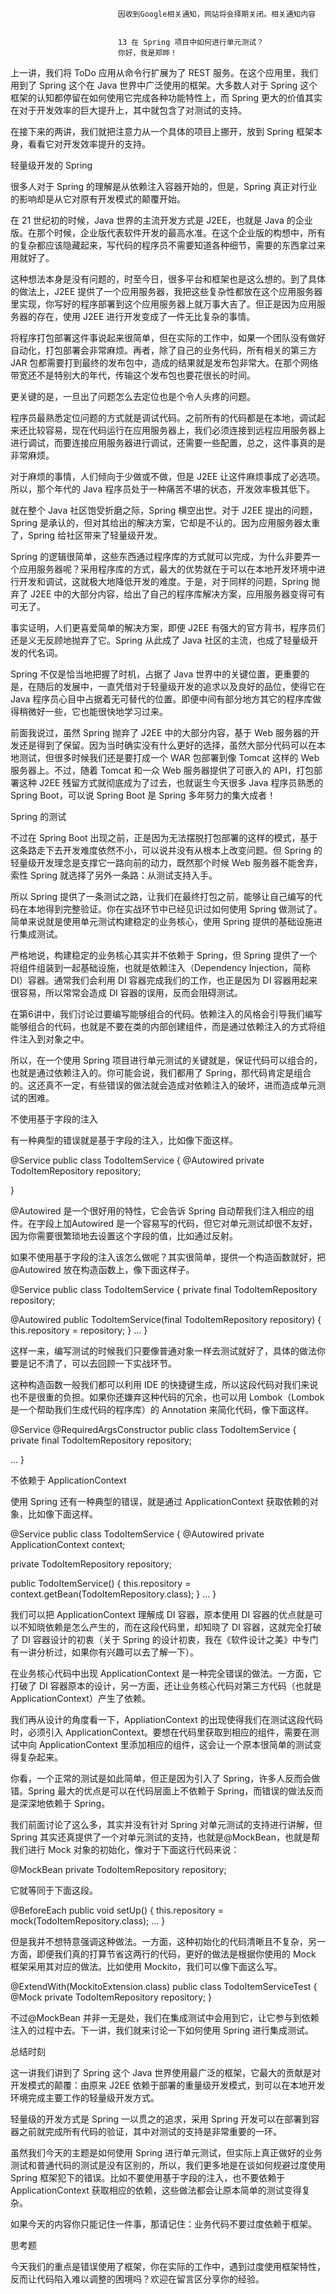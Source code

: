 
                            
                            因收到Google相关通知，网站将会择期关闭。相关通知内容
                            
                            
                            13 在 Spring 项目中如何进行单元测试？
                            你好，我是郑晔！

上一讲，我们将 ToDo 应用从命令行扩展为了 REST 服务。在这个应用里，我们用到了 Spring 这个在 Java 世界中广泛使用的框架。大多数人对于 Spring 这个框架的认知都停留在如何使用它完成各种功能特性上，而 Spring 更大的价值其实在对于开发效率的巨大提升上，其中就包含了对测试的支持。

在接下来的两讲，我们就把注意力从一个具体的项目上挪开，放到 Spring 框架本身，看看它对开发效率提升的支持。

轻量级开发的 Spring

很多人对于 Spring 的理解是从依赖注入容器开始的，但是，Spring 真正对行业的影响却是从它对原有开发模式的颠覆开始。

在 21 世纪初的时候，Java 世界的主流开发方式是 J2EE，也就是 Java 的企业版。在那个时候，企业版代表软件开发的最高水准。在这个企业版的构想中，所有的复杂都应该隐藏起来，写代码的程序员不需要知道各种细节，需要的东西拿过来用就好了。

这种想法本身是没有问题的，时至今日，很多平台和框架也是这么想的。到了具体的做法上，J2EE 提供了一个应用服务器，我把这些复杂性都放在这个应用服务器里实现，你写好的程序部署到这个应用服务器上就万事大吉了。但正是因为应用服务器的存在，使用 J2EE 进行开发变成了一件无比复杂的事情。

将程序打包部署这件事说起来很简单，但在实际的工作中，如果一个团队没有做好自动化，打包部署会非常麻烦。再者，除了自己的业务代码，所有相关的第三方 JAR 包都需要打到最终的发布包中，造成的结果就是发布包非常大。在那个网络带宽还不是特别大的年代，传输这个发布包也要花很长的时间。

更关键的是，一旦出了问题怎么去定位也是个令人头疼的问题。

程序员最熟悉定位问题的方式就是调试代码。之前所有的代码都是在本地，调试起来还比较容易，现在代码运行在应用服务器上，我们必须连接到远程应用服务器上进行调试，而要连接应用服务器进行调试，还需要一些配置，总之，这件事真的是非常麻烦。

对于麻烦的事情，人们倾向于少做或不做，但是 J2EE 让这件麻烦事成了必选项。所以，那个年代的 Java 程序员处于一种痛苦不堪的状态，开发效率极其低下。

就在整个 Java 社区饱受折磨之际，Spring 横空出世。对于 J2EE 提出的问题，Spring 是承认的，但对其给出的解决方案，它却是不认的。因为应用服务器太重了，Spring 给社区带来了轻量级开发。

Spring 的逻辑很简单，这些东西通过程序库的方式就可以完成，为什么非要弄一个应用服务器呢？采用程序库的方式，最大的优势就在于可以在本地开发环境中进行开发和调试，这就极大地降低开发的难度。于是，对于同样的问题，Spring 抛弃了 J2EE 中的大部分内容，给出了自己的程序库解决方案，应用服务器变得可有可无了。

事实证明，人们更喜爱简单的解决方案，即便 J2EE 有强大的官方背书，程序员们还是义无反顾地抛弃了它。Spring 从此成了 Java 社区的主流，也成了轻量级开发的代名词。

Spring 不仅是恰当地把握了时机，占据了 Java 世界中的关键位置，更重要的是，在随后的发展中，一直凭借对于轻量级开发的追求以及良好的品位，使得它在 Java 程序员心目中占据着无可替代的位置。即便中间有部分地方其它的程序库做得稍微好一些，它也能很快地学习过来。

前面我说过，虽然 Spring 抛弃了 J2EE 中的大部分内容，基于 Web 服务器的开发还是得到了保留。因为当时确实没有什么更好的选择，虽然大部分代码可以在本地测试，但很多时候我们还是要打成一个 WAR 包部署到像 Tomcat 这样的 Web 服务器上。不过，随着 Tomcat 和一众 Web 服务器提供了可嵌入的 API，打包部署这种 J2EE 残留方式就彻底成为了过去，也就诞生今天很多 Java 程序员熟悉的 Spring Boot，可以说 Spring Boot 是 Spring 多年努力的集大成者！

Spring 的测试

不过在 Spring Boot 出现之前，正是因为无法摆脱打包部署的这样的模式，基于这条路走下去开发难度依然不小，可以说并没有从根本上改变问题。但 Spring 的轻量级开发理念是支撑它一路向前的动力，既然那个时候 Web 服务器不能舍弃，索性 Spring 就选择了另外一条路：从测试支持入手。

所以 Spring 提供了一条测试之路，让我们在最终打包之前，能够让自己编写的代码在本地得到完整验证。你在实战环节中已经见识过如何使用 Spring 做测试了。简单来说就是使用单元测试构建稳定的业务核心，使用 Spring 提供的基础设施进行集成测试。

严格地说，构建稳定的业务核心其实并不依赖于 Spring，但 Spring 提供了一个将组件组装到一起基础设施，也就是依赖注入（Dependency Injection，简称 DI）容器。通常我们会利用 DI 容器完成我们的工作，也正是因为 DI 容器用起来很容易，所以常常会造成 DI 容器的误用，反而会阻碍测试。

在第6讲中，我们讨论过要编写能够组合的代码。依赖注入的风格会引导我们编写能够组合的代码，也就是不要在类的内部创建组件，而是通过依赖注入的方式将组件注入到对象之中。

所以，在一个使用 Spring 项目进行单元测试的关键就是，保证代码可以组合的，也就是通过依赖注入的。你可能会说，我们都用了 Spring，那代码肯定是组合的。这还真不一定，有些错误的做法就会造成对依赖注入的破坏，进而造成单元测试的困难。

不使用基于字段的注入

有一种典型的错误就是基于字段的注入，比如像下面这样。

@Service
public class TodoItemService {
  @Autowired
  private TodoItemRepository repository;

}


@Autowired 是一个很好用的特性，它会告诉 Spring 自动帮我们注入相应的组件。在字段上加Autowired 是一个容易写的代码，但它对单元测试却很不友好，因为你需要很繁琐地去设置这个字段的值，比如通过反射。

如果不使用基于字段的注入该怎么做呢？其实很简单，提供一个构造函数就好，把@Autowired 放在构造函数上，像下面这样子。

@Service
public class TodoItemService {
  private final TodoItemRepository repository;

  @Autowired
  public TodoItemService(final TodoItemRepository repository) {
    this.repository = repository;
  }
  ...
}


这样一来，编写测试的时候我们只要像普通对象一样去测试就好了，具体的做法你要是记不清了，可以去回顾一下实战环节。

这种构造函数一般我们都可以利用 IDE 的快捷键生成，所以这段代码对我们来说也不是很重的负担。如果你还嫌弃这种代码的冗余，也可以用 Lombok（Lombok 是一个帮助我们生成代码的程序库）的 Annotation 来简化代码，像下面这样。

@Service
@RequiredArgsConstructor
public class TodoItemService {
  private final TodoItemRepository repository;

  ...
}


不依赖于 ApplicationContext

使用 Spring 还有一种典型的错误，就是通过 ApplicationContext 获取依赖的对象，比如像下面这样。

@Service
public class TodoItemService {
  @Autowired
  private ApplicationContext context;
  
  private TodoItemRepository repository; 
  
  public TodoItemService() {
    this.repository = context.getBean(TodoItemRepository.class);
  }
  ...
}


我们可以把 ApplicationContext 理解成 DI 容器，原本使用 DI 容器的优点就是可以不知晓依赖是怎么产生的，而在这段代码里，却知晓了 DI 容器，这就完全打破了 DI 容器设计的初衷（关于 Spring 的设计初衷，我在《软件设计之美》中专门有一讲分析过，如果你有兴趣可以去了解一下）。

在业务核心代码中出现 ApplicationContext 是一种完全错误的做法。一方面，它打破了 DI 容器原本的设计，另一方面，还让业务核心代码对第三方代码（也就是 ApplicationContext）产生了依赖。

我们再从设计的角度看一下，AppliationContext 的出现使得我们在测试这段代码时，必须引入 ApplicationContext。要想在代码里获取到相应的组件，需要在测试中向 ApplicationContext 里添加相应的组件，这会让一个原本很简单的测试变得复杂起来。

你看，一个正常的测试是如此简单，但正是因为引入了 Spring，许多人反而会做错。Spring 最大的优点是可以在代码层面上不依赖于 Spring，而错误的做法反而是深深地依赖于 Spring。

我们前面讨论了这么多，其实并没有针对 Spring 对单元测试的支持进行讲解，但 Spring 其实还真提供了一个对单元测试的支持，也就是@MockBean，也就是帮我们进行 Mock 对象的初始化，像对于下面这行代码来说：

@MockBean
private TodoItemRepository repository;


它就等同于下面这段。

@BeforeEach
public void setUp() {
  this.repository = mock(TodoItemRepository.class);
  ...
}


但是我并不想特意强调这种做法。一方面，这种初始化的代码清晰且不复杂，另一方面，即便我们真的打算节省这两行的代码，更好的做法是根据你使用的 Mock 框架采用其对应的做法。比如使用 Mockito，我们可以像下面这么写。

@ExtendWith(MockitoExtension.class)
public class TodoItemServiceTest {
  @Mock
  private TodoItemRepository repository;
}


不过@MockBean 并非一无是处，我们在集成测试中会用到它，让它参与到依赖注入的过程中去。下一讲，我们就来讨论一下如何使用 Spring 进行集成测试。

总结时刻

这一讲我们讲到了 Spring 这个 Java 世界使用最广泛的框架，它最大的贡献是对开发模式的颠覆：由原来 J2EE 依赖于部署的重量级开发模式，到可以在本地开发环境完成主要工作的轻量级开发方式。

轻量级的开发方式是 Spring 一以贯之的追求，采用 Spring 开发可以在部署到容器之前就完成所有代码的验证，其中对测试的支持是非常重要的一环。

虽然我们今天的主题是如何使用 Spring 进行单元测试，但实际上真正做好的业务测试和普通代码的测试是没有区别的，所以，我们更多地是在谈如何规避过度使用 Spring 框架犯下的错误。比如不要使用基于字段的注入，也不要依赖于 ApplicationContext 获取相应的依赖，这些做法都会让原本简单的测试变得复杂。

如果今天的内容你只能记住一件事，那请记住：业务代码不要过度依赖于框架。

思考题

今天我们的重点是错误使用了框架，你在实际的工作中，遇到过度使用框架特性，反而让代码陷入难以调整的困境吗？欢迎在留言区分享你的经验。

                        
                        
                            